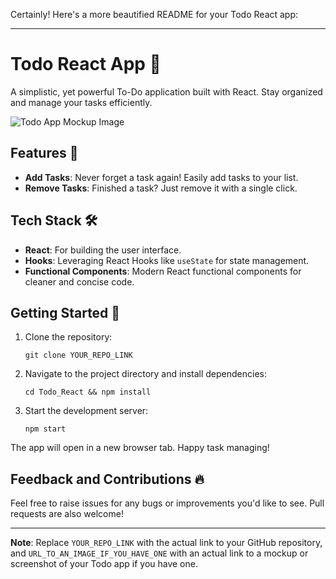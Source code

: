 Certainly! Here's a more beautified README for your Todo React app:

---

# Todo React App 📝

A simplistic, yet powerful To-Do application built with React. Stay organized and manage your tasks efficiently.

![Todo App Mockup Image](URL_TO_AN_IMAGE_IF_YOU_HAVE_ONE)

## Features 🌟

- **Add Tasks**: Never forget a task again! Easily add tasks to your list.
- **Remove Tasks**: Finished a task? Just remove it with a single click.

## Tech Stack 🛠️

- **React**: For building the user interface.
- **Hooks**: Leveraging React Hooks like `useState` for state management.
- **Functional Components**: Modern React functional components for cleaner and concise code.

## Getting Started 🚀

1. Clone the repository:
   ```
   git clone YOUR_REPO_LINK
   ```
2. Navigate to the project directory and install dependencies:
   ```
   cd Todo_React && npm install
   ```
3. Start the development server:
   ```
   npm start
   ```

The app will open in a new browser tab. Happy task managing!

## Feedback and Contributions 🔥

Feel free to raise issues for any bugs or improvements you'd like to see. Pull requests are also welcome!

---

**Note**: Replace `YOUR_REPO_LINK` with the actual link to your GitHub repository, and `URL_TO_AN_IMAGE_IF_YOU_HAVE_ONE` with an actual link to a mockup or screenshot of your Todo app if you have one.
